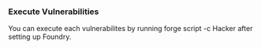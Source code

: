### Execute Vulnerabilities

You can execute each vulnerabilites by running forge script -c <path to contract file> Hacker after setting up Foundry.
